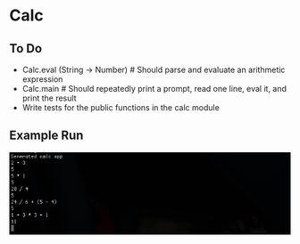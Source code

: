 # Calc

## To Do
- Calc.eval (String -> Number) # Should parse and evaluate an arithmetic expression  
- Calc.main # Should repeatedly print a prompt, read one line, eval it, and print the result
- Write tests for the public functions in the calc module

## Example Run
![calc](screenshots/calc.png)

